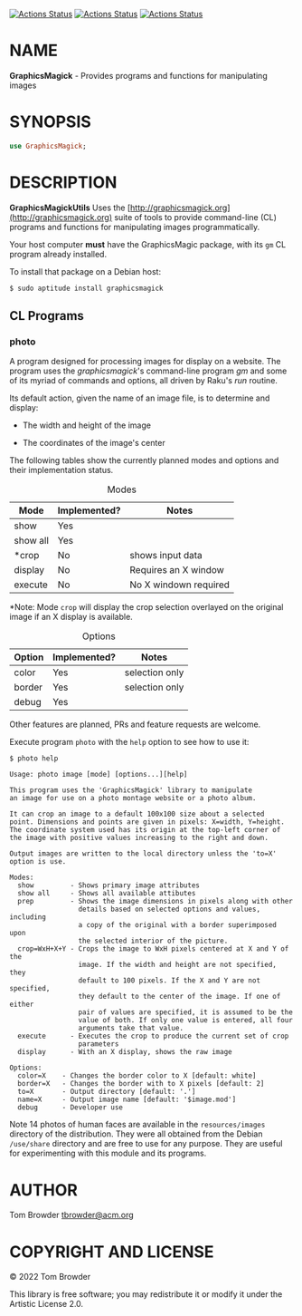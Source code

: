 [![Actions Status](https://github.com/tbrowder/GraphicsMagick/actions/workflows/linux.yml/badge.svg)](https://github.com/tbrowder/GraphicsMagick/actions) [![Actions Status](https://github.com/tbrowder/GraphicsMagick/actions/workflows/macos.yml/badge.svg)](https://github.com/tbrowder/GraphicsMagick/actions) [![Actions Status](https://github.com/tbrowder/GraphicsMagick/actions/workflows/windows.yml/badge.svg)](https://github.com/tbrowder/GraphicsMagick/actions)

NAME
====

**GraphicsMagick** - Provides programs and functions for manipulating images

SYNOPSIS
========

```raku
use GraphicsMagick;
```

DESCRIPTION
===========

**GraphicsMagickUtils** Uses the [http://graphicsmagick.org](http://graphicsmagick.org) suite of tools to provide command-line (CL) programs and functions for manipulating images programmatically.

Your host computer **must** have the GraphicsMagic package, with its `gm` CL program already installed.

To install that package on a Debian host:

    $ sudo aptitude install graphicsmagick

CL Programs
-----------

### **photo**

A program designed for processing images for display on a website. The program uses the *graphicsmagick*'s command-line program *gm* and some of its myriad of commands and options, all driven by Raku's *run* routine.

Its default action, given the name of an image file, is to determine and display:

  * The width and height of the image

  * The coordinates of the image's center

The following tables show the currently planned modes and options and their implementation status.

<table class="pod-table">
<caption>Modes</caption>
<thead><tr>
<th>Mode</th> <th>Implemented?</th> <th>Notes</th>
</tr></thead>
<tbody>
<tr> <td>show</td> <td>Yes</td> <td></td> </tr> <tr> <td>show all</td> <td>Yes</td> <td></td> </tr> <tr> <td>*crop</td> <td>No</td> <td>shows input data</td> </tr> <tr> <td>display</td> <td>No</td> <td>Requires an X window</td> </tr> <tr> <td>execute</td> <td>No</td> <td>No X windown required</td> </tr>
</tbody>
</table>

*Note: Mode `crop` will display the crop selection overlayed on the original image if an X display is available.

<table class="pod-table">
<caption>Options</caption>
<thead><tr>
<th>Option</th> <th>Implemented?</th> <th>Notes</th>
</tr></thead>
<tbody>
<tr> <td>color</td> <td>Yes</td> <td>selection only</td> </tr> <tr> <td>border</td> <td>Yes</td> <td>selection only</td> </tr> <tr> <td>debug</td> <td>Yes</td> <td></td> </tr>
</tbody>
</table>

Other features are planned, PRs and feature requests are welcome.

Execute program `photo` with the `help` option to see how to use it:

    $ photo help

    Usage: photo image [mode] [options...][help]

    This program uses the 'GraphicsMagick' library to manipulate
    an image for use on a photo montage website or a photo album.

    It can crop an image to a default 100x100 size about a selected 
    point. Dimensions and points are given in pixels: X=width, Y=height.
    The coordinate system used has its origin at the top-left corner of
    the image with positive values increasing to the right and down.

    Output images are written to the local directory unless the 'to=X'
    option is use.

    Modes:
      show         - Shows primary image attributes
      show all     - Shows all available attibutes
      prep         - Shows the image dimensions in pixels along with other
                     details based on selected options and values, including 
                     a copy of the original with a border superimposed upon 
                     the selected interior of the picture.
      crop=WxH+X+Y - Crops the image to WxH pixels centered at X and Y of the 
                     image. If the width and height are not specified, they 
                     default to 100 pixels. If the X and Y are not specified,
                     they default to the center of the image. If one of either 
                     pair of values are specified, it is assumed to be the 
                     value of both. If only one value is entered, all four 
                     arguments take that value.
      execute      - Executes the crop to produce the current set of crop
                     parameters
      display      - With an X display, shows the raw image

    Options:
      color=X    - Changes the border color to X [default: white]
      border=X   - Changes the border with to X pixels [default: 2]
      to=X       - Output directory [default: '.']
      name=X     - Output image name [default: '$image.mod']
      debug      - Developer use

Note 14 photos of human faces are available in the `resources/images` directory of the distribution. They were all obtained from the Debian `/use/share` directory and are free to use for any purpose. They are useful for experimenting with this module and its programs.

AUTHOR
======

Tom Browder <tbrowder@acm.org>

COPYRIGHT AND LICENSE
=====================

© 2022 Tom Browder

This library is free software; you may redistribute it or modify it under the Artistic License 2.0.

